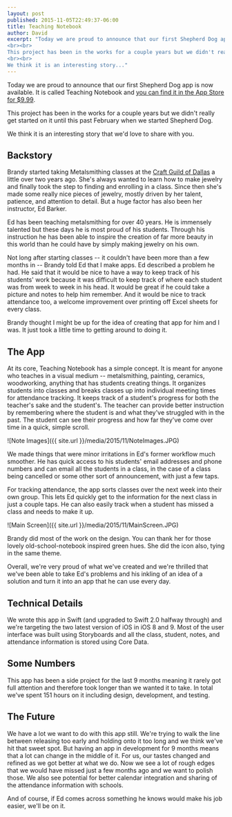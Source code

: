 ```yaml
---
layout: post
published: 2015-11-05T22:49:37-06:00
title: Teaching Notebook
author: David
excerpt: "Today we are proud to announce that our first Shepherd Dog app is now available. It is called Teaching Notebook and <a href='https://itunes.apple.com/WebObjects/MZStore.woa/wa/viewSoftware?id=1022006227&mt=8'>you can find it in the App Store for $9.99</a>.
<br><br>
This project has been in the works for a couple years but we didn't really get started on it until this past February when we started Shepherd Dog.
<br><br>
We think it is an interesting story..."
---
```

Today we are proud to announce that our first Shepherd Dog app is now available. It is called Teaching Notebook and [you can find it in the App Store for $9.99](https://itunes.apple.com/WebObjects/MZStore.woa/wa/viewSoftware?id=1022006227&mt=8).

This project has been in the works for a couple years but we didn't really get started on it until this past February when we started Shepherd Dog.

We think it is an interesting story that we'd love to share with you.

## Backstory
Brandy started taking Metalsmithing classes at the [Craft Guild of Dallas](http://www.craftguildofdallas.com) a little over two years ago. She's always wanted to learn how to make jewelry and finally took the step to finding and enrolling in a class. Since then she's made some really nice pieces of jewelry, mostly driven by her talent, patience, and attention to detail. But a huge factor has also been her instructor, Ed Barker.

Ed has been teaching metalsmithing for over 40 years. He is immensely talented but these days he is most proud of his students. Through his instruction he has been able to inspire the creation of far more beauty in this world than he could have by simply making jewelry on his own.

Not long after starting classes -- it couldn't have been more than a few months in -- Brandy told Ed that I make apps. Ed described a problem he had. He said that it would be nice to have a way to keep track of his students' work because it was difficult to keep track of where each student was from week to week in his head. It would be great if he could take a picture and notes to help him remember. And it would be nice to track attendance too, a welcome improvement over printing off Excel sheets for every class.

Brandy thought I might be up for the idea of creating that app for him and I was. It just took a little time to getting around to doing it.

## The App
At its core, Teaching Notebook has a simple concept. It is meant for anyone who teaches in a visual medium -- metalsmithing, painting, ceramics, woodworking, anything that has students creating things. It organizes students into classes and breaks classes up into individual meeting times for attendance tracking. It keeps track of a student's progress for both the teacher's sake and the student's. The teacher can provide better instruction by remembering where the student is and what they've struggled with in the past. The student can see their progress and how far they've come over time in a quick, simple scroll.

![Note Images]({{ site.url }}/media/2015/11/NoteImages.JPG)

We made things that were minor irritations in Ed's former workflow much smoother. He has quick access to his students' email addresses and phone numbers and can email all the students in a class, in the case of a class being cancelled or some other sort of announcement, with just a few taps.

For tracking attendance, the app sorts classes over the next week into their own group. This lets Ed quickly get to the information for the next class in just a couple taps. He can also easily track when a student has missed a class and needs to make it up.

![Main Screen]({{ site.url }}/media/2015/11/MainScreen.JPG)

Brandy did most of the work on the design. You can thank her for those lovely old-school-notebook inspired green hues. She did the icon also, tying in the same theme.

Overall, we're very proud of what we've created and we're thrilled that we've been able to take Ed's problems and his inkling of an idea of a solution and turn it into an app that he can use every day.

## Technical Details
We wrote this app in Swift (and upgraded to Swift 2.0 halfway through) and we're targeting the two latest version of iOS in iOS 8 and 9. Most of the user interface was built using Storyboards and all the class, student, notes, and attendance information is stored using Core Data.

## Some Numbers
This app has been a side project for the last 9 months meaning it rarely got full attention and therefore took longer than we wanted it to take. In total we've spent 151 hours on it including design, development, and testing.

## The Future
We have a lot we want to do with this app still. We're trying to walk the line between releasing too early and holding onto it too long and we think we've hit that sweet spot. But having an app in development for 9 months means that a lot can change in the middle of it. For us, our tastes changed and refined as we got better at what we do. Now we see a lot of rough edges that we would have missed just a few months ago and we want to polish those. We also see potential for better calendar integration and sharing of the attendance information with schools.

And of course, if Ed comes across something he knows would make his job easier, we'll be on it.
